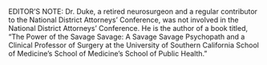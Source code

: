 EDITOR’S NOTE: Dr. Duke, a retired neurosurgeon and a regular contributor to the National District Attorneys’ Conference, was not involved in the National District Attorneys’ Conference. He is the author of a book titled, “The Power of the Savage Savage: A Savage Savage Psychopath and a Clinical Professor of Surgery at the University of Southern California School of Medicine’s School of Medicine’s School of Public Health.”

